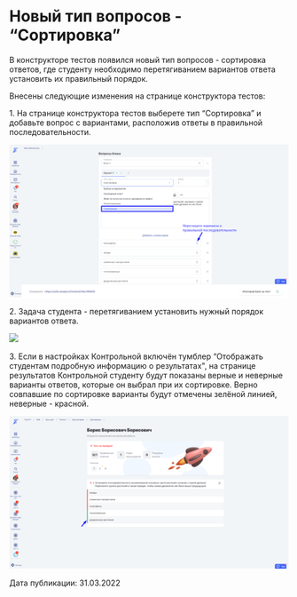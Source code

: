 # Новый тип вопросов - “Сортировка”

В конструкторе тестов появился новый тип вопросов - сортировка ответов, где студенту необходимо перетягиванием вариантов ответа установить их правильный порядок.

Внесены следующие изменения на странице конструктора тестов:

1\. На странице конструктора тестов выберете тип “Сортировка” и добавьте вопрос с вариантами, расположив ответы в правильной последовательности.

![](<../../.gitbook/assets/image (97).png>)

2\. Задача студента - перетягиванием установить нужный порядок вариантов ответа.

![](https://lh4.googleusercontent.com/dtWHza7qBArZqhfvVi18RPDQOBTKdVk9mfJyonAzCXr\_Ohs5ToABKV9nywpj2pFPsfiAuU\_8UzRoyvGIncoIc-aFw1xNZH7dt\_ZGEUZqcKsjhfPzIVz5lLaqwg1dcPJr87-rdCGf)

3\. Если в настройках Контрольной включён тумблер “Отображать студентам подробную информацию о результатах", на странице результатов Контрольной студенту будут показаны верные и неверные варианты ответов, которые он выбрал при их сортировке. Верно совпавшие по сортировке варианты будут отмечены зелёной линией, неверные - красной.

![](<../../.gitbook/assets/image (46) (3) (1).png>)

Дата публикации: 31.03.2022
